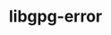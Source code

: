 ---
title: "libgpg-error"
layout: cache
categories: [package, develop]
meta: {"versions": ["1.47"], "compilers": ["gcc@=11.3.0", "gcc@=11.4.0", "gcc@=7.5.0", "gcc@=9.4.0", "oneapi@=2023.2.0", "oneapi@=2023.2.1"], "oss": ["ubuntu18.04", "ubuntu20.04", "ubuntu22.04"], "platforms": ["linux"], "targets": ["aarch64", "neoverse_v1", "ppc64le", "x86_64_v3"], "stacks": ["e4s", "e4s-arm", "e4s-neoverse_v1", "e4s-oneapi", "e4s-power", "radiuss", "root", "tutorial"], "num_specs": 22, "num_specs_by_stack": {"radiuss": 3, "root": 22, "e4s-arm": 2, "e4s-neoverse_v1": 3, "e4s-power": 3, "e4s": 3, "e4s-oneapi": 4, "tutorial": 4}}
spec_details: [{"hash": "kgdqxxngq6jkehlg4kr3pbrmfvljhy4j", "compiler": "gcc@=7.5.0", "versions": ["1.47"], "os": "ubuntu18.04", "platform": "linux", "target": "x86_64_v3", "variants": ["build_system=autotools"], "stacks": ["radiuss", "root"], "size": "-", "tarball": "https://binaries.spack.io/develop/build_cache/linux-ubuntu18.04-x86_64_v3/gcc-7.5.0/libgpg-error-1.47/linux-ubuntu18.04-x86_64_v3-gcc-7.5.0-libgpg-error-1.47-kgdqxxngq6jkehlg4kr3pbrmfvljhy4j.spack"}, {"hash": "f2ndlxflqp7wkompr2su5nfrghmqrfj5", "compiler": "gcc@=7.5.0", "versions": ["1.47"], "os": "ubuntu18.04", "platform": "linux", "target": "x86_64_v3", "variants": ["build_system=autotools"], "stacks": ["radiuss", "root"], "size": "-", "tarball": "https://binaries.spack.io/develop/build_cache/linux-ubuntu18.04-x86_64_v3/gcc-7.5.0/libgpg-error-1.47/linux-ubuntu18.04-x86_64_v3-gcc-7.5.0-libgpg-error-1.47-f2ndlxflqp7wkompr2su5nfrghmqrfj5.spack"}, {"hash": "wvmzr5kotyjzeuxkvoufyqouvlpy5zeb", "compiler": "gcc@=7.5.0", "versions": ["1.47"], "os": "ubuntu18.04", "platform": "linux", "target": "x86_64_v3", "variants": ["build_system=autotools"], "stacks": ["radiuss", "root"], "size": "-", "tarball": "https://binaries.spack.io/develop/build_cache/linux-ubuntu18.04-x86_64_v3/gcc-7.5.0/libgpg-error-1.47/linux-ubuntu18.04-x86_64_v3-gcc-7.5.0-libgpg-error-1.47-wvmzr5kotyjzeuxkvoufyqouvlpy5zeb.spack"}, {"hash": "2jt24teqehsopoq4mpaobcjvl3v2uamb", "compiler": "gcc@=11.4.0", "versions": ["1.47"], "os": "ubuntu20.04", "platform": "linux", "target": "aarch64", "variants": ["build_system=autotools"], "stacks": ["e4s-arm", "root"], "size": "-", "tarball": "https://binaries.spack.io/develop/build_cache/linux-ubuntu20.04-aarch64/gcc-11.4.0/libgpg-error-1.47/linux-ubuntu20.04-aarch64-gcc-11.4.0-libgpg-error-1.47-2jt24teqehsopoq4mpaobcjvl3v2uamb.spack"}, {"hash": "2c2snpp5klhbjgueywqkd4ju7qj6l4ij", "compiler": "gcc@=11.4.0", "versions": ["1.47"], "os": "ubuntu20.04", "platform": "linux", "target": "aarch64", "variants": ["build_system=autotools"], "stacks": ["e4s-arm", "root"], "size": "-", "tarball": "https://binaries.spack.io/develop/build_cache/linux-ubuntu20.04-aarch64/gcc-11.4.0/libgpg-error-1.47/linux-ubuntu20.04-aarch64-gcc-11.4.0-libgpg-error-1.47-2c2snpp5klhbjgueywqkd4ju7qj6l4ij.spack"}, {"hash": "hgs5t52anhxejhhx5fwbzycwrwcpkpsn", "compiler": "gcc@=11.4.0", "versions": ["1.47"], "os": "ubuntu20.04", "platform": "linux", "target": "neoverse_v1", "variants": ["build_system=autotools"], "stacks": ["e4s-neoverse_v1", "root"], "size": "-", "tarball": "https://binaries.spack.io/develop/build_cache/linux-ubuntu20.04-neoverse_v1/gcc-11.4.0/libgpg-error-1.47/linux-ubuntu20.04-neoverse_v1-gcc-11.4.0-libgpg-error-1.47-hgs5t52anhxejhhx5fwbzycwrwcpkpsn.spack"}, {"hash": "kkfjuukaqhhg2hwtv6raauvtgkna7vfd", "compiler": "gcc@=11.4.0", "versions": ["1.47"], "os": "ubuntu20.04", "platform": "linux", "target": "neoverse_v1", "variants": ["build_system=autotools"], "stacks": ["e4s-neoverse_v1", "root"], "size": "-", "tarball": "https://binaries.spack.io/develop/build_cache/linux-ubuntu20.04-neoverse_v1/gcc-11.4.0/libgpg-error-1.47/linux-ubuntu20.04-neoverse_v1-gcc-11.4.0-libgpg-error-1.47-kkfjuukaqhhg2hwtv6raauvtgkna7vfd.spack"}, {"hash": "6m6lmwzjjvscfl3fv2b26te2tsp4kpo5", "compiler": "gcc@=11.4.0", "versions": ["1.47"], "os": "ubuntu20.04", "platform": "linux", "target": "neoverse_v1", "variants": ["build_system=autotools"], "stacks": ["e4s-neoverse_v1", "root"], "size": "-", "tarball": "https://binaries.spack.io/develop/build_cache/linux-ubuntu20.04-neoverse_v1/gcc-11.4.0/libgpg-error-1.47/linux-ubuntu20.04-neoverse_v1-gcc-11.4.0-libgpg-error-1.47-6m6lmwzjjvscfl3fv2b26te2tsp4kpo5.spack"}, {"hash": "ktvpvu3py7yzvanpha6k775vrxeadstl", "compiler": "gcc@=9.4.0", "versions": ["1.47"], "os": "ubuntu20.04", "platform": "linux", "target": "ppc64le", "variants": ["build_system=autotools"], "stacks": ["e4s-power", "root"], "size": "-", "tarball": "https://binaries.spack.io/develop/build_cache/linux-ubuntu20.04-ppc64le/gcc-9.4.0/libgpg-error-1.47/linux-ubuntu20.04-ppc64le-gcc-9.4.0-libgpg-error-1.47-ktvpvu3py7yzvanpha6k775vrxeadstl.spack"}, {"hash": "53rm6gbexigbrrhqsyppoiouhthx3c5f", "compiler": "gcc@=9.4.0", "versions": ["1.47"], "os": "ubuntu20.04", "platform": "linux", "target": "ppc64le", "variants": ["build_system=autotools"], "stacks": ["e4s-power", "root"], "size": "-", "tarball": "https://binaries.spack.io/develop/build_cache/linux-ubuntu20.04-ppc64le/gcc-9.4.0/libgpg-error-1.47/linux-ubuntu20.04-ppc64le-gcc-9.4.0-libgpg-error-1.47-53rm6gbexigbrrhqsyppoiouhthx3c5f.spack"}, {"hash": "hovorv3fgzlv7xzpwlvm52fun7xprkmy", "compiler": "gcc@=9.4.0", "versions": ["1.47"], "os": "ubuntu20.04", "platform": "linux", "target": "ppc64le", "variants": ["build_system=autotools"], "stacks": ["e4s-power", "root"], "size": "-", "tarball": "https://binaries.spack.io/develop/build_cache/linux-ubuntu20.04-ppc64le/gcc-9.4.0/libgpg-error-1.47/linux-ubuntu20.04-ppc64le-gcc-9.4.0-libgpg-error-1.47-hovorv3fgzlv7xzpwlvm52fun7xprkmy.spack"}, {"hash": "flr3aojz2dq4mjrfro4u6bnr7jr3m3ux", "compiler": "gcc@=11.4.0", "versions": ["1.47"], "os": "ubuntu20.04", "platform": "linux", "target": "x86_64_v3", "variants": ["build_system=autotools"], "stacks": ["root", "e4s"], "size": "-", "tarball": "https://binaries.spack.io/develop/build_cache/linux-ubuntu20.04-x86_64_v3/gcc-11.4.0/libgpg-error-1.47/linux-ubuntu20.04-x86_64_v3-gcc-11.4.0-libgpg-error-1.47-flr3aojz2dq4mjrfro4u6bnr7jr3m3ux.spack"}, {"hash": "rg2aumpgylzka65yewyxv7sobpkcvsuo", "compiler": "gcc@=11.4.0", "versions": ["1.47"], "os": "ubuntu20.04", "platform": "linux", "target": "x86_64_v3", "variants": ["build_system=autotools"], "stacks": ["root", "e4s"], "size": "-", "tarball": "https://binaries.spack.io/develop/build_cache/linux-ubuntu20.04-x86_64_v3/gcc-11.4.0/libgpg-error-1.47/linux-ubuntu20.04-x86_64_v3-gcc-11.4.0-libgpg-error-1.47-rg2aumpgylzka65yewyxv7sobpkcvsuo.spack"}, {"hash": "kjd6pmvzcr5kgs6bn6g4daelc3qr55ti", "compiler": "gcc@=11.4.0", "versions": ["1.47"], "os": "ubuntu20.04", "platform": "linux", "target": "x86_64_v3", "variants": ["build_system=autotools"], "stacks": ["root", "e4s"], "size": "-", "tarball": "https://binaries.spack.io/develop/build_cache/linux-ubuntu20.04-x86_64_v3/gcc-11.4.0/libgpg-error-1.47/linux-ubuntu20.04-x86_64_v3-gcc-11.4.0-libgpg-error-1.47-kjd6pmvzcr5kgs6bn6g4daelc3qr55ti.spack"}, {"hash": "ek3oowd7jsaeeljvhaxzb5v6xl6yiyvy", "compiler": "oneapi@=2023.2.0", "versions": ["1.47"], "os": "ubuntu20.04", "platform": "linux", "target": "x86_64_v3", "variants": ["build_system=autotools"], "stacks": ["e4s-oneapi", "root"], "size": "-", "tarball": "https://binaries.spack.io/develop/build_cache/linux-ubuntu20.04-x86_64_v3/oneapi-2023.2.0/libgpg-error-1.47/linux-ubuntu20.04-x86_64_v3-oneapi-2023.2.0-libgpg-error-1.47-ek3oowd7jsaeeljvhaxzb5v6xl6yiyvy.spack"}, {"hash": "3sbt7gsizsmbxhf2aclazll6juflidzk", "compiler": "oneapi@=2023.2.1", "versions": ["1.47"], "os": "ubuntu20.04", "platform": "linux", "target": "x86_64_v3", "variants": ["build_system=autotools"], "stacks": ["e4s-oneapi", "root"], "size": "-", "tarball": "https://binaries.spack.io/develop/build_cache/linux-ubuntu20.04-x86_64_v3/oneapi-2023.2.1/libgpg-error-1.47/linux-ubuntu20.04-x86_64_v3-oneapi-2023.2.1-libgpg-error-1.47-3sbt7gsizsmbxhf2aclazll6juflidzk.spack"}, {"hash": "kllpcnnkk7cyvtsn3gniczthpbkdqnjs", "compiler": "oneapi@=2023.2.1", "versions": ["1.47"], "os": "ubuntu20.04", "platform": "linux", "target": "x86_64_v3", "variants": ["build_system=autotools"], "stacks": ["e4s-oneapi", "root"], "size": "-", "tarball": "https://binaries.spack.io/develop/build_cache/linux-ubuntu20.04-x86_64_v3/oneapi-2023.2.1/libgpg-error-1.47/linux-ubuntu20.04-x86_64_v3-oneapi-2023.2.1-libgpg-error-1.47-kllpcnnkk7cyvtsn3gniczthpbkdqnjs.spack"}, {"hash": "blwvm3mzij7wfk4gcasm4somk7kawliq", "compiler": "oneapi@=2023.2.1", "versions": ["1.47"], "os": "ubuntu20.04", "platform": "linux", "target": "x86_64_v3", "variants": ["build_system=autotools"], "stacks": ["e4s-oneapi", "root"], "size": "-", "tarball": "https://binaries.spack.io/develop/build_cache/linux-ubuntu20.04-x86_64_v3/oneapi-2023.2.1/libgpg-error-1.47/linux-ubuntu20.04-x86_64_v3-oneapi-2023.2.1-libgpg-error-1.47-blwvm3mzij7wfk4gcasm4somk7kawliq.spack"}, {"hash": "hmux2waboidiatlwp3sdp2qvkrbwx4bs", "compiler": "gcc@=11.3.0", "versions": ["1.47"], "os": "ubuntu22.04", "platform": "linux", "target": "x86_64_v3", "variants": ["build_system=autotools"], "stacks": ["root", "tutorial"], "size": "-", "tarball": "https://binaries.spack.io/develop/build_cache/linux-ubuntu22.04-x86_64_v3/gcc-11.3.0/libgpg-error-1.47/linux-ubuntu22.04-x86_64_v3-gcc-11.3.0-libgpg-error-1.47-hmux2waboidiatlwp3sdp2qvkrbwx4bs.spack"}, {"hash": "tpmnniq6ywreylacwrvunovkcen7zuv3", "compiler": "gcc@=11.3.0", "versions": ["1.47"], "os": "ubuntu22.04", "platform": "linux", "target": "x86_64_v3", "variants": ["build_system=autotools"], "stacks": ["root", "tutorial"], "size": "-", "tarball": "https://binaries.spack.io/develop/build_cache/linux-ubuntu22.04-x86_64_v3/gcc-11.3.0/libgpg-error-1.47/linux-ubuntu22.04-x86_64_v3-gcc-11.3.0-libgpg-error-1.47-tpmnniq6ywreylacwrvunovkcen7zuv3.spack"}, {"hash": "k73eqwoic6ocw2o6vllnmhwsqwkmdq24", "compiler": "gcc@=11.3.0", "versions": ["1.47"], "os": "ubuntu22.04", "platform": "linux", "target": "x86_64_v3", "variants": ["build_system=autotools"], "stacks": ["root", "tutorial"], "size": "-", "tarball": "https://binaries.spack.io/develop/build_cache/linux-ubuntu22.04-x86_64_v3/gcc-11.3.0/libgpg-error-1.47/linux-ubuntu22.04-x86_64_v3-gcc-11.3.0-libgpg-error-1.47-k73eqwoic6ocw2o6vllnmhwsqwkmdq24.spack"}, {"hash": "dtmcfvhypl5rdf75lfhigp65skgt3r4e", "compiler": "gcc@=11.4.0", "versions": ["1.47"], "os": "ubuntu22.04", "platform": "linux", "target": "x86_64_v3", "variants": ["build_system=autotools"], "stacks": ["root", "tutorial"], "size": "-", "tarball": "https://binaries.spack.io/develop/build_cache/linux-ubuntu22.04-x86_64_v3/gcc-11.4.0/libgpg-error-1.47/linux-ubuntu22.04-x86_64_v3-gcc-11.4.0-libgpg-error-1.47-dtmcfvhypl5rdf75lfhigp65skgt3r4e.spack"}]
---